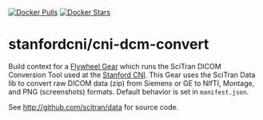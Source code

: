 [![Docker Pulls](https://img.shields.io/docker/pulls/stanfordcni/cni-dcm-convert.svg)](https://hub.docker.com/r/stanfordcni/cni-dcm-convert/)
[![Docker Stars](https://img.shields.io/docker/stars/stanfordcni/cni-dcm-convert.svg)](https://hub.docker.com/r/stanfordcni/cni-dcm-convert/)
# stanfordcni/cni-dcm-convert

Build context for a [Flywheel Gear](https://github.com/flywheel-io/gears/tree/master/spec) which runs the SciTran DICOM Conversion Tool used at the [Stanford CNI](cni.stanford.edu). This Gear uses the SciTran Data lib to convert raw DICOM data (zip) from Siemens or GE to NIfTI, Montage, and PNG (screenshots) formats. Default behavior is set in `manifest.json`.

See http://github.com/scitran/data for source code.
